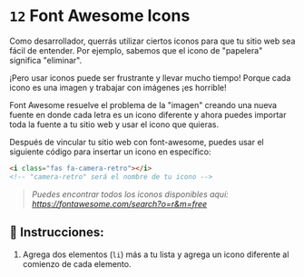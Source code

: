 # `12` Font Awesome Icons

Como desarrollador, querrás utilizar ciertos iconos para que tu sitio web sea fácil de entender. Por ejemplo, sabemos que el icono de "papelera" significa "eliminar".

¡Pero usar iconos puede ser frustrante y llevar mucho tiempo! Porque cada icono es una imagen y trabajar con imágenes ¡es horrible!

Font Awesome resuelve el problema de la "imagen" creando una nueva fuente en donde cada letra es un icono diferente y ahora puedes importar toda la fuente a tu sitio web y usar el icono que quieras.

Después de vincular tu sitio web con font-awesome, puedes usar el siguiente código para insertar un icono en específico:

```html
<i class="fas fa-camera-retro"></i> 
<!-- "camera-retro" será el nombre de tu icono -->
```

> *Puedes encontrar todos los iconos disponibles aquí: https://fontawesome.com/search?o=r&m=free*


## 📝 Instrucciones:

1. Agrega dos elementos (`li`) más a tu lista y agrega un icono diferente al comienzo de cada elemento.

